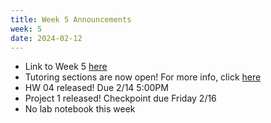 ```yaml
---
title: Week 5 Announcements
week: 5
date: 2024-02-12
---
```


* Link to Week 5 [here](https://www.data8.org/sp24/index.html#week-5)
* Tutoring sections are now open! For more info, click [here](https://edstem.org/us/courses/52859/discussion/4195799)
* HW 04 released! Due 2/14 5:00PM
* Project 1 released! Checkpoint due Friday 2/16
* No lab notebook this week
